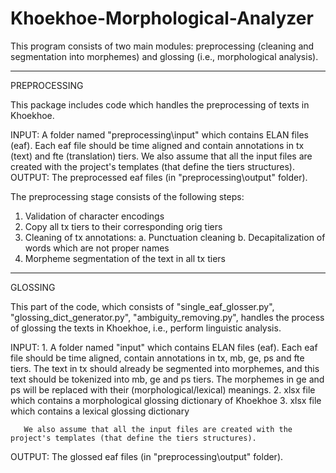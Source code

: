 # Khoekhoe-Morphological-Analyzer
This program consists of two main modules: preprocessing (cleaning and segmentation into morphemes) and glossing (i.e., morphological analysis).

________________________________________________________________________________
PREPROCESSING

This package includes code which handles the preprocessing of texts in Khoekhoe.

INPUT: A folder named "preprocessing\input" which contains ELAN files (eaf).
       Each eaf file should be time aligned and contain annotations in tx (text) and fte (translation) tiers.
       We also assume that all the input files are created with the project's templates (that define the tiers structures).
OUTPUT: The preprocessed eaf files (in "preprocessing\output" folder).

The preprocessing stage consists of the following steps:
1. Validation of character encodings
2. Copy all tx tiers to their corresponding orig tiers
3. Cleaning of tx annotations:
    a. Punctuation cleaning
    b. Decapitalization of words which are not proper names
4. Morpheme segmentation of the text in all tx tiers
________________________________________________________________________________

GLOSSING

This part of the code, which consists of "single_eaf_glosser.py", "glossing_dict_generator.py", "ambiguity_removing.py",
handles the process of glossing the texts in Khoekhoe, i.e., perform linguistic analysis.

INPUT: 1. A folder named "input" which contains ELAN files (eaf).
          Each eaf file should be time aligned, contain annotations in tx, mb, ge, ps and fte tiers. The text in tx should
          already be segmented into morphemes, and this text should be tokenized into mb, ge and ps tiers. The morphemes
          in ge and ps will be replaced with their (morphological/lexical) meanings.
       2. xlsx file which contains a morphological glossing dictionary of Khoekhoe
       3. xlsx file which contains a lexical glossing dictionary

       We also assume that all the input files are created with the project's templates (that define the tiers structures).

OUTPUT: The glossed eaf files (in "preprocessing\output" folder).
